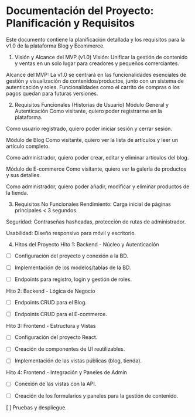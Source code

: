 # Documentación del Proyecto: Planificación y Requisitos
Este documento contiene la planificación detallada y los requisitos para la v1.0 de la plataforma Blog y Ecommerce.

1. Visión y Alcance del MVP (v1.0)
Visión: Unificar la gestión de contenido y ventas en un solo lugar para creadores y pequeños comerciantes.

Alcance del MVP: La v1.0 se centrará en las funcionalidades esenciales de gestión y visualización de contenidos/productos, junto con un sistema de autenticación y roles. Funcionalidades como el carrito de compras o los pagos quedan para futuras versiones.

2. Requisitos Funcionales (Historias de Usuario)
Módulo General y Autenticación
Como visitante, quiero poder registrarme en la plataforma.

Como usuario registrado, quiero poder iniciar sesión y cerrar sesión.

Módulo de Blog
Como visitante, quiero ver la lista de artículos y leer un artículo completo.

Como administrador, quiero poder crear, editar y eliminar artículos del blog.

Módulo de E-commerce
Como visitante, quiero ver la galería de productos y sus detalles.

Como administrador, quiero poder añadir, modificar y eliminar productos de la tienda.

3. Requisitos No Funcionales
Rendimiento: Carga inicial de páginas principales < 3 segundos.

Seguridad: Contraseñas hasheadas, protección de rutas de administrador.

Usabilidad: Diseño responsivo para móvil y escritorio.

4. Hitos del Proyecto
Hito 1: Backend - Núcleo y Autenticación

- [ ] Configuración del proyecto y conexión a la BD.

- [ ] Implementación de los modelos/tablas de la BD.

- [ ] Endpoints para registro, login y gestión de roles.

Hito 2: Backend - Lógica de Negocio

- [ ] Endpoints CRUD para el Blog.

- [ ] Endpoints CRUD para el E-commerce.

Hito 3: Frontend - Estructura y Vistas

- [ ] Configuración del proyecto React.

- [ ] Creación de componentes de UI reutilizables.

- [ ] Implementación de las vistas públicas (blog, tienda).

Hito 4: Frontend - Integración y Paneles de Admin

- [ ] Conexión de las vistas con la API.

- [ ] Creación de los formularios y paneles para la gestión de contenido.

[ ] Pruebas y despliegue.